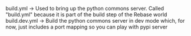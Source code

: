 build.yml -> Used to bring up the python commons server. Called "build.yml" because it is part of the build step of the Rebase world
build.dev.yml -> Build the python commons server in dev mode which, for now, just includes a port mapping so you can play with pypi server

